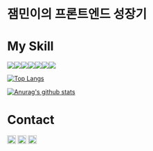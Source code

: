 # 잼민이의 프론트엔드 성장기

# My Skill
<div style="display: flex;">
   <img src="https://img.shields.io/badge/Vite-B73BFE?style=for-the-badge&logo=vite&logoColor=FFD62E" />
   <img src="https://img.shields.io/badge/PHP-777BB4?style=for-the-badge&logo=php&logoColor=white" />
   <img src="https://img.shields.io/badge/Vue%20js-35495E?style=for-the-badge&logo=vuedotjs&logoColor=4FC08D" />
   <img src="https://img.shields.io/badge/React-20232A?style=for-the-badge&logo=react&logoColor=61DAFB" />
   <img src="https://img.shields.io/badge/TypeScript-007ACC?style=for-the-badge&logo=typescript&logoColor=white" />
   <img src="https://img.shields.io/badge/Tailwind_CSS-38B2AC?style=for-the-badge&logo=tailwind-css&logoColor=white" />
   <img src="https://img.shields.io/badge/MySQL-005C84?style=for-the-badge&logo=mysql&logoColor=white" />
</div>

[![Top Langs](https://github-readme-stats.vercel.app/api/top-langs/?username=YuMyeongJun&layout=compact)](https://github.com/YuMyeongJun/github-readme-stats)

[![Anurag's github stats](https://github-readme-stats.vercel.app/api?username=YuMyeongJun)](https://github.com/anuraghazra/github-readme-stats)

# Contact
<a href="https://www.linkedin.com/in/%EB%AA%85%EC%A4%80-%EC%9C%A0-030814210/" target="_blank"><img src="https://img.shields.io/badge/LinkedIn-0077B5?style=for-the-badge&logo=linkedin&logoColor=white" height="20"/></a>
<a href="https://mail.google.com/mail/?view=cm&amp;fs=1&amp;to=y1207cc@gmail.com" target="_blank"><img src="https://img.shields.io/badge/Gmail-D14836?style=for-the-badge&logo=gmail&logoColor=white" height="20" /></a>
<a href="https://www.instagram.com/mj._.yu_00" target="_blank"><img src="https://img.shields.io/badge/Instagram-E4405F?style=flat-square&logo=Instagram&logoColor=white" height="20"/></a>



